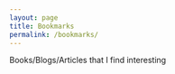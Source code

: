 ```yaml
---
layout: page
title: Bookmarks
permalink: /bookmarks/
---
```

Books/Blogs/Articles that I find interesting